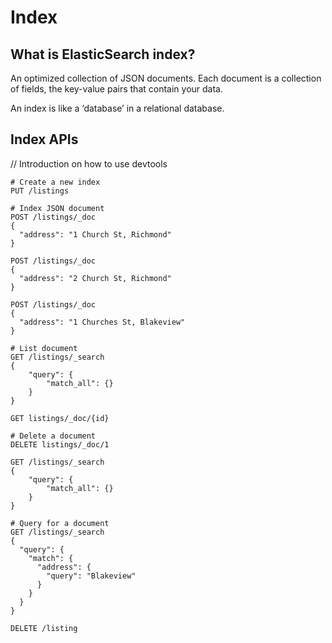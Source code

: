 # Index

## What is ElasticSearch index?
An optimized collection of JSON documents. Each document is a collection of fields, the key-value pairs that contain your data.

An index is like a ‘database’ in a relational database.

## Index APIs

// Introduction on how to use devtools


```text
# Create a new index
PUT /listings

# Index JSON document
POST /listings/_doc
{
  "address": "1 Church St, Richmond"
}

POST /listings/_doc
{
  "address": "2 Church St, Richmond"
}

POST /listings/_doc
{
  "address": "1 Churches St, Blakeview"
}

# List document
GET /listings/_search
{
    "query": {
        "match_all": {}
    }
}

GET listings/_doc/{id}

# Delete a document
DELETE listings/_doc/1

GET /listings/_search
{
    "query": {
        "match_all": {}
    }
}

# Query for a document
GET /listings/_search
{
  "query": {
    "match": {
      "address": {
        "query": "Blakeview"
      }
    }
  }
}

DELETE /listing

```
